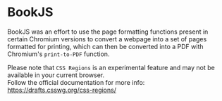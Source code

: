 BookJS
===========

BookJS was an effort to use the page formatting functions present in certain Chromium versions to convert a webpage into a set of pages formatted for printing, which can then be converted into a PDF with Chromium's `print-to-PDF` function.

Please note that `CSS Regions` is an experimental feature and may not be available in your current browser.  
Follow the official documentation for more info: https://drafts.csswg.org/css-regions/

